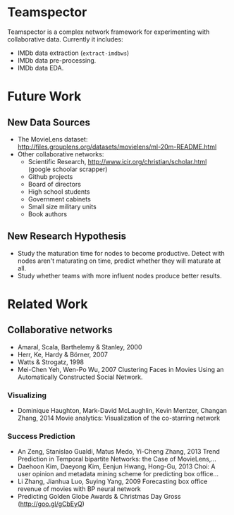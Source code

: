 # Teamspector
Teamspector is a complex network framework for experimenting with collaborative
data. Currently it includes:

- IMDb data extraction (`extract-imdbws`)
- IMDb data pre-processing.
- IMDb data EDA.

# Future Work

## New Data Sources
- The MovieLens dataset:
  http://files.grouplens.org/datasets/movielens/ml-20m-README.html
- Other collaborative networks:
    - Scientific Research,
      http://www.icir.org/christian/scholar.html (google schoolar scrapper)
    - Github projects
    - Board of directors
    - High school students
    - Government cabinets
    - Small size military units
    - Book authors

## New Research Hypothesis
- Study the maturation time for nodes to become productive. Detect with nodes
  aren't maturating on time, predict whether they will maturate at all.
- Study whether teams with more influent nodes produce better results.

# Related Work

## Collaborative networks
- Amaral, Scala, Barthelemy & Stanley, 2000
- Herr, Ke, Hardy & Börner, 2007
- Watts & Strogatz, 1998
- Mei-Chen Yeh, Wen-Po Wu, 2007
  Clustering Faces in Movies Using an Automatically Constructed Social Network.

### Visualizing
- Dominique Haughton, Mark-David McLaughlin, Kevin Mentzer, Changan Zhang, 2014
  Movie analytics: Visualization of the co-starring network

### Success Prediction
- An Zeng, Stanislao Gualdi, Matus Medo, Yi-Cheng Zhang, 2013
  Trend Prediction in Temporal bipartite Networks: the Case of MovieLens,…
- Daehoon Kim, Daeyong Kim, Eenjun Hwang, Hong-Gu, 2013
  Choi: A user opinion and metadata mining scheme for predicting box office…
- Li Zhang, Jianhua Luo, Suying Yang, 2009
  Forecasting box office revenue of movies with BP neural network
- Predicting Golden Globe Awards & Christmas Day Gross (http://goo.gl/gCbEyQ)

<!-- vim: set fdm=marker textwidth=79 colorcolumn=80: -->
